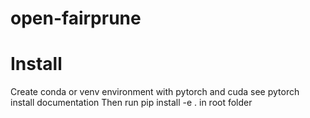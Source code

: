 # open-fairprune

# Install
Create conda or venv environment with pytorch and cuda see pytorch install documentation
Then run pip install -e . in root folder
